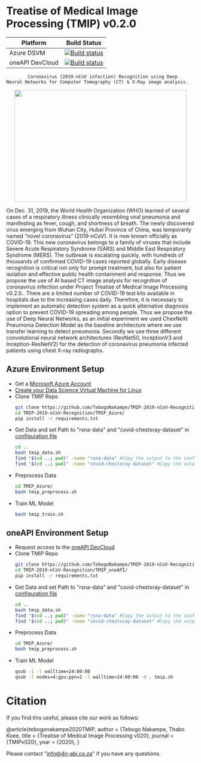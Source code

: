 # Treatise of Medical Image Processing (TMIP) v0.2.0
Platform | Build Status |
-------- | ------------ |
Azure DSVM | [![Build status](https://ci.appveyor.com/api/projects/status/swutsp1bjcc56q64/branch/master?svg=true)](https://ci.appveyor.com/project/ddiakopoulos/hand-tracking-samples/branch/master)
oneAPI DevCloud| [![Build status](https://ci.appveyor.com/api/projects/status/swutsp1bjcc56q64/branch/master?svg=true)](https://ci.appveyor.com/project/ddiakopoulos/hand-tracking-samples/branch/master)

            Coronavirus (2019-nCoV infection) Recognition using Deep Neural Networks for Computer Tomography (CT) & X-Ray image analysis.

<p align="center">
  <img width="460" height="300" src="https://github.com/TebogoNakampe/TMIP-2019-nCoV-Recognition/blob/master/mini_blob.jpeg">
</p>

On Dec. 31, 2019, the World Health Organization (WHO) learned of several cases of a respiratory 
illness clinically resembling viral pneumonia and manifesting as fever, cough, and shortness of 
breath. The newly discovered virus emerging from Wuhan City, Hubei Province of China, was 
temporarily named “novel coronavirus” (2019-nCoV). It is now known officially as COVID-19. 
This new coronavirus belongs to a family of viruses that include Severe Acute Respiratory 
Syndrome (SARS) and Middle East Respiratory Syndrome (MERS). 
The outbreak is escalating quickly, with hundreds of thousands of confirmed COVID-19 cases 
reported globally. Early disease recognition is critical not only for prompt treatment, but also for 
patient isolation and effective public health containment and response. Thus we propose the 
use of AI based CT image analysis for recognition of coronavirus infection under Project 
Treatise of Medical Image Processing v0.2.0.. 
There are a limited number of COVID-19 test kits available in hospitals due to the increasing 
cases daily. Therefore, it is necessary to implement an automatic detection system as a quick 
alternative diagnosis option to prevent COVID-19 spreading among people. Thus we propose 
the use of Deep Neural Networks, as an initial experiment we used ChexNeXt Pneumonia 
Detection Model as the baseline architecture where we use transfer learning to detect 
pneumonia. Secondly we use three different convolutional neural network architectures 
(ResNet50, InceptionV3 and Inception-ResNetV2) for the detection of coronavirus pneumonia 
infected patients using chest X-ray radiographs. 
                

## Azure Environment Setup
* Get a  [Microsoft Azure Account](https://azure.microsoft.com/en-us/)
* [Create your Data Science Virtual Machine for Linux](https://docs.microsoft.com/en-us/azure/machine-learning/data-science-virtual-machine/dsvm-ubuntu-intro)
* Clone TMIP Repo
	```bash
	git clone https://github.com/TebogoNakampe/TMIP-2019-nCoV-Recognition.git
	cd TMIP-2019-nCoV-Recognition/TMIP_Azure/
	pip install -r requirements.txt
	```
* Get Data and set Path to "rsna-data" and "covid-chestxray-dataset" in [configuration file](https://github.com/TebogoNakampe/TMIP-2019-nCoV-Recognition/blob/master/TMIP_Azure/config.yml)
	```bash
	cd ..
	bash tmip_data.sh
	find "$(cd ..; pwd)" -name "rsna-data" #Copy the output to the config.yml
	find "$(cd ..; pwd)" -name "covid-chestxray-dataset" #Copy the output to the config.yml
	
	```
* Preprocess Data
	```bash
	cd TMIP_Azure/
	bash tmip_preprocess.sh
	```
* Train ML Model
	```bash
	bash tmip_train.sh
	```
## oneAPI Environment Setup
* Request access to the  [oneAPI DevCloud ](https://software.intel.com/en-us/devcloud)
* Clone TMIP Repo
	```bash
	git clone https://github.com/TebogoNakampe/TMIP-2019-nCoV-Recognition.git
	cd TMIP-2019-nCoV-Recognition/TMIP_oneAPI/
	pip install -r requirements.txt
	```
* Get Data and set Path to "rsna-data" and "covid-chestxray-dataset" in [configuration file](https://github.com/TebogoNakampe/TMIP-2019-nCoV-Recognition/blob/master/TMIP_Azure/config.yml)
	```bash
	cd ..
	bash tmip_data.sh
	find "$(cd ..; pwd)" -name "rsna-data" #Copy the output to the config.yml
	find "$(cd ..; pwd)" -name "covid-chestxray-dataset" #Copy the output to the config.yml
	
	```
* Preprocess Data
	```bash
	cd TMIP_Azure/
	bash tmip_preprocess.sh
	```
* Train ML Model
	```bash
	qsub -I -l walltime=24:00:00
	qsub -l nodes=4:gpu:ppn=2 -l walltime=24:00:00 -d . tmip.sh
	```
# Citation

If you find this useful, please cite our work as follows:

@article{tebogonakampe2020TMIP,
  author = {Tebogo Nakampe, Thabo Koee,
  title = {Treatise of Medical Image Processing v020},
  journal = {TMIPv020},
  year = {2020},
}

Please contact "info@4ir-abi.co.za" if you have any questions.



